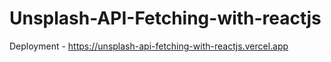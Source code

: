 # Unsplash-API-Fetching-with-reactjs

Deployment - https://unsplash-api-fetching-with-reactjs.vercel.app
